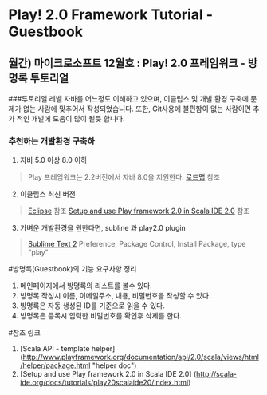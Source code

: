 Play! 2.0 Framework Tutorial - Guestbook
==================================

월간) 마이크로소프트 12월호 : Play! 2.0 프레임워크 - 방명록 투토리얼
---------------------------

###투토리얼 레벨
자바를 어느정도 이해하고 있으며, 이클립스 및 개발 환경 구축에 문제가 없는 사람에 맞추어서 작성되었습니다.
또한, Git사용에 불편함이 없는 사람이면 추가 적인 개발에 도움이 많이 될듯 합니다.

### 추천하는 개발환경 구축하
1. 자바 5.0 이상 8.0 이하 
> Play 프레임워크는 2.2버전에서 자바 8.0을 지원한다.
> [로드맵](https://docs.google.com/document/d/1OEt6gZ3a-daSkNXqXGAM4jBs5LtuDkLZIzsWN9aeM1g/preview?sle=true "roadmap") 참조 
2. 이클립스 최신 버전
> [Eclipse](http://www.eclipse.org/downloads/ ) 참조 
> [Setup and use Play framework 2.0 in Scala IDE 2.0](http://scala-ide.org/docs/tutorials/play20scalaide20/index.html "Setup and use Play framework 2.0 in Scala IDE 2.0") 참조 
3. 가벼운 개발환경을 원한다면, subline 과 play2.0 plugin
> [Sublime Text 2](http://www.sublimetext.com/2 "Sublime Text 2")
> Preference, Package Control, Install Package, type "play" 
  
#방명록(Guestbook)의 기능 요구사항 정리
1. 메인페이지에서 방명록의 리스트를 볼수 있다. 
2. 방명록 작성시 이름, 이메일주소, 내용, 비밀번호을 작성할 수 있다. 
3. 방명록은 자동 생성된 ID를 기준으로 읽을 수 있다.
4. 방명록은 등록시 입력한 비밀번호를 확인후 삭제를 한다.

#참조 링크
1. [Scala API - template helper] (http://www.playframework.org/documentation/api/2.0/scala/views/html/helper/package.html "helper doc")
1. [Setup and use Play framework 2.0 in Scala IDE 2.0] (http://scala-ide.org/docs/tutorials/play20scalaide20/index.html)
